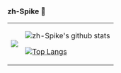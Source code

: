 ### zh-Spike 👋


<table border="0">
<tr>
<td>

![](https://count.getloli.com/get/@zh-Spike?theme=gelbooru)

</td>
<td>

![zh-Spike's github stats](https://github-readme-stats.vercel.app/api?username=zh-Spike&show_icons=true&theme=onedark)

[![Top Langs](https://github-readme-stats.vercel.app/api/top-langs/?username=zh-Spike&hide=JavaScript,html,css,vue&layout=compact&theme=onedark)](https://github.com/zh-Spike/github-readme-stats)




